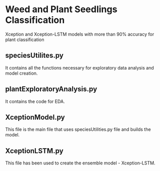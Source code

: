 # Weed and Plant Seedlings Classification
Xception and Xception-LSTM models with more than 90\% accuracy for plant classification

## speciesUtilites.py
It contains all the functions necessary for exploratory data analysis and model creation.

## plantExploratoryAnalysis.py
It contains the code for EDA.

## XceptionModel.py
This file is the main file that uses speciesUtilities.py file and builds the model.

## XceptionLSTM.py
This file has been used to create the ensemble model - Xception-LSTM.
